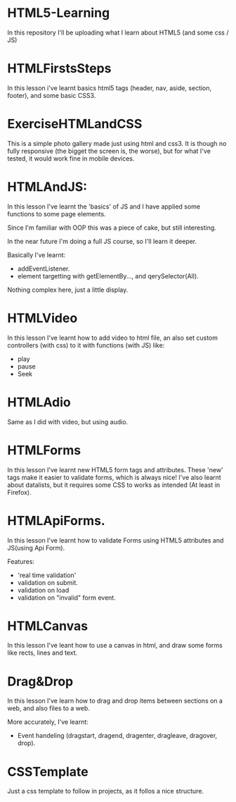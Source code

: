 # HTML5-Learning
In this repository I'll be uploading what I learn about HTML5 (and some css / JS)

# HTMLFirstsSteps
In this lesson i've learnt basics html5 tags (header, nav, aside, section, footer),
and some basic CSS3.

# ExerciseHTMLandCSS

This is a simple photo gallery made just using html and css3.
It is though no fully responsive (the bigget the screen is, the worse), 
but for what I've tested, it would work fine in mobile devices.

# HTMLAndJS:

In this lesson I've learnt the 'basics' of JS and I have applied some functions 
to some page elements.

Since I'm familiar with OOP this was a piece of cake, but still interesting.

In the near future I'm doing a full JS course, so I'll learn it deeper.

Basically I've learnt:
* addEventListener.
* element targetting with getElementBy...,  and qerySelector(All).

Nothing complex here, just a little display.

# HTMLVideo

In this lesson I've learnt how to add video to html file, an also
set custom controllers (with css) to it with functions (with JS) like:
* play
* pause
* Seek

# HTMLAdio

Same as I did with video, but using audio.

# HTMLForms

In this lesson I've learnt new HTML5 form tags and attributes.
These 'new' tags make it easier to validate forms, which is always nice!
I've also learnt about datalists, but it requires some CSS to works as intended (At least in Firefox).

# HTMLApiForms.

In this lesson I've learnt how to validate Forms using HTML5 attributes and JS(using Api Form).

Features:

* 'real time validation'
* validation on submit.
* validation on load
* validation on "invalid" form event.

# HTMLCanvas

In this lesson I've leant how to use a canvas in html, and draw some forms like rects, lines and text.

# Drag&Drop

In this lesson I've learn how to drag and drop items between sections on a web, and also files to a web.

More accurately, I've learnt:

* Event handeling (dragstart, dragend, dragenter, dragleave, dragover, drop).

# CSSTemplate 

Just a css template to follow in projects, as it follos a nice structure.